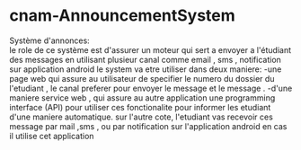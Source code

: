 cnam-AnnouncementSystem
=======================

 Système d'annonces:<br/>
le role de ce système est d'assurer un moteur qui sert a envoyer a l'étudiant des messages en utilisant plusieur canal comme email , sms , notification sur application android
le system va etre utiliser dans deux maniere:
-une page web qui assure au utilisateur de specifier le numero du dossier du l'etudiant , le canal preferer pour envoyer le message et le message .
-d'une maniere service web , qui assure au autre application une programming  interface (API) pour utiliser ces fonctionalite pour informer les  etudiant d'une maniere automatique.
sur l'autre cote, l'etudiant vas recevoir ces message par mail ,sms , ou par notification sur l'application android en cas il utilise cet application

